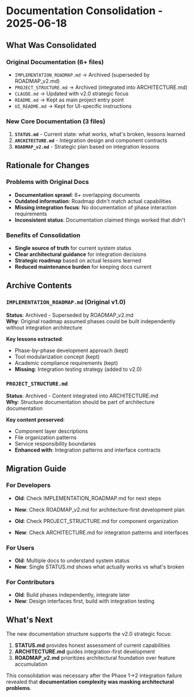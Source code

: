 # Documentation Consolidation - 2025-06-18

## What Was Consolidated

### Original Documentation (6+ files)
- `IMPLEMENTATION_ROADMAP.md` → Archived (superseded by ROADMAP_v2.md)
- `PROJECT_STRUCTURE.md` → Archived (integrated into ARCHITECTURE.md)
- `CLAUDE.md` → Updated with v2.0 strategic focus
- `README.md` → Kept as main project entry point
- `UI_README.md` → Kept for UI-specific instructions

### New Core Documentation (3 files)
1. **`STATUS.md`** - Current state: what works, what's broken, lessons learned
2. **`ARCHITECTURE.md`** - Integration design and component contracts  
3. **`ROADMAP_v2.md`** - Strategic plan based on integration lessons

## Rationale for Changes

### Problems with Original Docs
- **Documentation sprawl**: 6+ overlapping documents
- **Outdated information**: Roadmap didn't match actual capabilities
- **Missing integration focus**: No documentation of phase interaction requirements
- **Inconsistent status**: Documentation claimed things worked that didn't

### Benefits of Consolidation
- **Single source of truth** for current system status
- **Clear architectural guidance** for integration decisions
- **Strategic roadmap** based on actual lessons learned
- **Reduced maintenance burden** for keeping docs current

## Archive Contents

### `IMPLEMENTATION_ROADMAP.md` (Original v1.0)
**Status**: Archived - Superseded by ROADMAP_v2.md  
**Why**: Original roadmap assumed phases could be built independently without integration architecture

**Key lessons extracted**:
- Phase-by-phase development approach (kept)
- Tool modularization concept (kept)
- Academic compliance requirements (kept)
- **Missing**: Integration testing strategy (added to v2.0)

### `PROJECT_STRUCTURE.md`
**Status**: Archived - Content integrated into ARCHITECTURE.md  
**Why**: Structure documentation should be part of architecture documentation

**Key content preserved**:
- Component layer descriptions
- File organization patterns  
- Service responsibility boundaries
- **Enhanced with**: Integration patterns and interface contracts

## Migration Guide

### For Developers
- **Old**: Check IMPLEMENTATION_ROADMAP.md for next steps
- **New**: Check ROADMAP_v2.md for architecture-first development plan

- **Old**: Check PROJECT_STRUCTURE.md for component organization
- **New**: Check ARCHITECTURE.md for integration patterns and interfaces

### For Users
- **Old**: Multiple docs to understand system status
- **New**: Single STATUS.md shows what actually works vs what's broken

### For Contributors
- **Old**: Build phases independently, integrate later
- **New**: Design interfaces first, build with integration testing

## What's Next

The new documentation structure supports the v2.0 strategic focus:

1. **STATUS.md** provides honest assessment of current capabilities
2. **ARCHITECTURE.md** guides integration-first development
3. **ROADMAP_v2.md** prioritizes architectural foundation over feature accumulation

This consolidation was necessary after the Phase 1→2 integration failure revealed that **documentation complexity was masking architectural problems**.